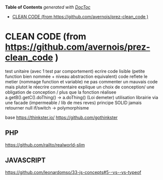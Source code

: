 <!-- START doctoc generated TOC please keep comment here to allow auto update -->
<!-- DON'T EDIT THIS SECTION, INSTEAD RE-RUN doctoc TO UPDATE -->
**Table of Contents**  *generated with [DocToc](https://github.com/thlorenz/doctoc)*

- [CLEAN CODE (from https://github.com/avernois/prez-clean_code )](#clean-code-from-httpsgithubcomavernoisprez-clean_code-)

<!-- END doctoc generated TOC please keep comment here to allow auto update -->

# CLEAN CODE (from https://github.com/avernois/prez-clean_code )

test unitaire (avec 1 test par comportement)
ecrire code lisible (petite function bien nommée + niveau abstraction equivalent)
code reflete le metier (nommage function et variable)
ne pas commenter un mauvais code mais plutot le réecrire
commentaire explique un choix de conception/ une obligation de conception / plus que la fonction réalisee
a.getB().getC().doThing() -> a.doThing()  (Loi demeter)
utilisation librairie via une facade (impermeable / lib de mes reves)
principe SOLID
jamais retourner null
if/switch -> polymorphisme


base
https://thinkster.io/
https://github.com/gothinkster

## PHP
https://github.com/railto/realworld-slim

## JAVASCRIPT
https://github.com/leonardomso/33-js-concepts#5--vs--vs-typeof